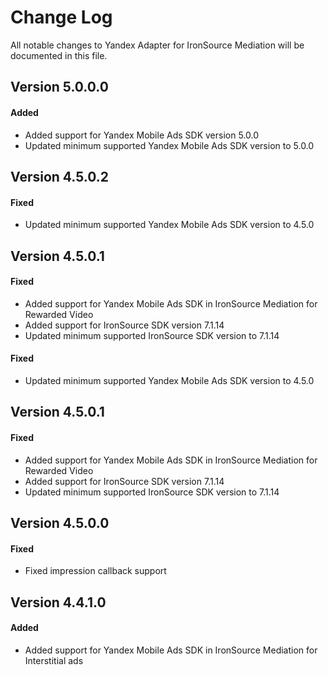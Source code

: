 # Change Log
All notable changes to Yandex Adapter for IronSource Mediation will be documented in this file.

## Version 5.0.0.0

#### Added
* Added support for Yandex Mobile Ads SDK version 5.0.0
* Updated minimum supported Yandex Mobile Ads SDK version to 5.0.0

## Version 4.5.0.2

#### Fixed
* Updated minimum supported Yandex Mobile Ads SDK version to 4.5.0

## Version 4.5.0.1

#### Fixed
* Added support for Yandex Mobile Ads SDK in IronSource Mediation for Rewarded Video
* Added support for IronSource SDK version 7.1.14
* Updated minimum supported IronSource SDK version to 7.1.14

#### Fixed
* Updated minimum supported Yandex Mobile Ads SDK version to 4.5.0

## Version 4.5.0.1

#### Fixed
* Added support for Yandex Mobile Ads SDK in IronSource Mediation for Rewarded Video
* Added support for IronSource SDK version 7.1.14
* Updated minimum supported IronSource SDK version to 7.1.14

## Version 4.5.0.0

#### Fixed
* Fixed impression callback support

## Version 4.4.1.0

#### Added
* Added support for Yandex Mobile Ads SDK in IronSource Mediation for Interstitial ads